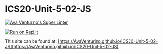 # ICS20-Unit-5-02-JS

[![Ava Venturino's Super Linter](https://github.com/AvaVenturino/ICS20-Unit-5-02-JS/workflows/Ava%20Venturino's%20Super%20Linter/badge.svg)](https://github.com/AvaVenturino/ICS20-Unit-5-02-JS/actions)

[![Run on Repl.it](https://repl.it/badge/github/AvaVenturino/ICS20-Unit-5-02-JS)](https://repl.it/github/AvaVenturino/ICS20-Unit-5-02-JS)

This site can be found at: [https://AvaVenturino.github.io/ICS20-Unit-5-02-JS](https://AvaVenturino.github.io/ICS20-Unit-5-02-JS)
